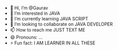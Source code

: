 - 👋 Hi, I’m @Gaurav
- 👀 I’m interested in JAVA 
- 🌱 I’m currently learning JAVA SCRIPT
- 💞️ I’m looking to collaborate on JAVA DEVELOPER
- 📫 How to reach me JUST TEXT ME
- 😄 Pronouns: ...
- ⚡ Fun fact: I AM LEARNER IN ALL THESE

<!---
GauriJi/GauriJi is a ✨ special ✨ repository because its `README.md` (this file) appears on your GitHub profile.
You can click the Preview link to take a look at your changes.
--->
